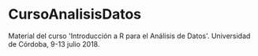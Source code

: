 # CursoAnalisisDatos
Material del curso 'Introducción a R para el Análisis de Datos'. 
Universidad de Córdoba, 9-13 julio 2018. 
